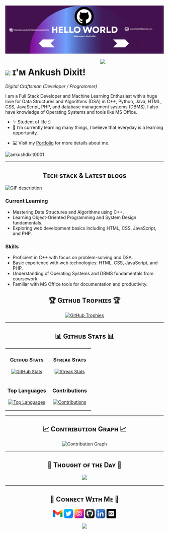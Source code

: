 <!--Banner-->
![Ankush Dixit Banner Image](./banner.png)

<!--Night Owl image-->
<div>
  <img align="right" width="40%" src="https://owlbertsio-resized.s3.amazonaws.com/Popper.psd.full.png">
</div>

<!--Header Name-->
# <img src="https://emojis.slackmojis.com/emojis/images/1531849430/4246/blob-sunglasses.gif?1531849430" width="30"/> ɪ'ᴍ Ankush Dixit! 
*Digital Craftsman (Developer / Programmer)*
<br /> 

<!--Start Intro-->               
<p align="left">I am a Full Stack Developer and Machine Learning Enthusiast with a huge love for Data Structures and Algorithms (DSA) in C++, Python, Java, HTML, CSS, JavaScript, PHP, and database management systems (DBMS). I also have knowledge of Operating Systems and tools like MS Office.</p>

- ✨ Student of life :)
- 🌱 I’m currently learning many things, I believe that everyday is a learning opportunity.
<!--- 💁‍♂️ Trusted member and Moderator at [DEV Community](https://dev.to)-->
- 💻 Visit my [Portfolio](https://ankushdixit0001.github.io/ankush/) for more details about me.
<!--End Intro-->

<!--Profile Count Badge-->
<p align="left">
  <img src="https://komarev.com/ghpvc/?username=ankushdixit0001&label=Profile%20views&color=770677&style=for-the-badge&logo=star" alt="ankushdixit0001" style="padding-right:20px;" />
</p>

---

<!--Languages and Tools Section-->       
<h2 align="center">Tᴇᴄʜ sᴛᴀᴄᴋ & Lᴀᴛᴇsᴛ ʙʟᴏɢs</h2> 
<picture>
  <source media="(prefers-color-scheme: dark)" srcset="./Skills_Animation_Dark.gif">
  <source media="(prefers-color-scheme: light)" srcset="./Skills_Animation_White.gif">
  <img align="left" alt="GIF description" src="./Skills_Animation_White.gif">
</picture>
<br />

<h3 align="left">Current Learning</h3>
<ul align="left">
  <li>Mastering Data Structures and Algorithms using C++.</li>
  <li>Learning Object-Oriented Programming and System Design fundamentals.</li>
  <!-- <li>Understanding the architecture and development of chat applications (e.g., Telegram).</li> -->
  <li>Exploring web development basics including HTML, CSS, JavaScript, and PHP.</li>
</ul>

<h3 align="left">Skills</h3>
<ul align="left">
  <li>Proficient in C++ with focus on problem-solving and DSA.</li>
  <li>Basic experience with web technologies: HTML, CSS, JavaScript, and PHP.</li>
  <li>Understanding of Operating Systems and DBMS fundamentals from coursework.</li>
  <li>Familiar with MS Office tools for documentation and productivity.</li>
</ul>


<!--Trophies Section-->   
<h2 align="center">🏆 Gɪᴛʜᴜʙ Tʀᴏᴘʜɪᴇs 🏆</h2>
<p align="center">
  <a href="https://github.com/ankushdixit0001">
    <picture>
      <source media="(prefers-color-scheme: dark)" srcset="https://github-profile-trophy.vercel.app/?username=ankushdixit0001&no-bg=true&row=2&column=6&margin-w=20&margin-h=20&theme=monokai">
      <source media="(prefers-color-scheme: light)" srcset="https://github-profile-trophy.vercel.app/?username=ankushdixit0001&no-bg=true&row=2&column=6&margin-w=20&margin-h=20">
      <img alt="GitHub Trophies" src="https://github-profile-trophy.vercel.app/?username=ankushdixit0001&no-bg=true&no-frame=true&row=2&column=6&margin-w=20&margin-h=20">
    </picture>
  </a>
</p>

---

<!--Github stats Table--> 
<h2 align="center">📊 Gɪᴛʜᴜʙ Sᴛᴀᴛs 📊</h2>

<table width="100%">
  <tr>
    <td width="50%">
      <h3 align="center"><strong>Gɪᴛʜᴜʙ Sᴛᴀᴛs</strong></h3>
      <p align="center">
        <a href="https://github.com/ankushdixit0001">
          <img align="center" src="https://github-readme-stats.vercel.app/api?username=ankushdixit0001&count_private=true&show_icons=true&theme=radical" alt="GitHub Stats" />
        </a>
      </p>
    </td>
    <td width="50%">
      <h3 align="center"><strong>Sᴛʀᴇᴀᴋ Sᴛᴀᴛs</strong></h3>
      <p align="center">
        <a href="https://github.com/ankushdixit0001">
          <img align="center" src="https://streak-stats.demolab.com?user=ankushdixit0001&theme=radical" alt="Streak Stats" />
        </a>
      </p>
    </td>
  </tr>
  <tr>
    <td width="50%">
      <h3 align="center"><strong>Top Languages</strong></h3>
      <p align="center">
        <a href="https://github.com/ankushdixit0001">
          <img align="center" src="https://github-readme-stats.vercel.app/api/top-langs/?username=ankushdixit0001&layout=compact&theme=radical&count_private=true" alt="Top Languages" />
        </a>
      </p>
    </td>
    <td width="50%">
      <h3 align="center"><strong>Contributions</strong></h3>
      <p align="center">
        <a href="https://github.com/ankushdixit0001">
          <img align="center" src="https://github-contributor-stats.vercel.app/api?username=ankushdixit0001&limit=5&theme=radical" alt="Contributions" />
        </a>
      </p>
    </td>
  </tr>
</table>

---

<!--Contribution Graph-->
<h2 align="center">📈 Cᴏɴᴛʀɪʙᴜᴛɪᴏɴ Gʀᴀᴘʜ 📈</h2>
<p align="center">
    <img src="https://github-readme-activity-graph.vercel.app/graph?username=ankushdixit0001&theme=radical&count_private=true" alt="Contribution Graph" />
</p>

---

<!--Dynamic Quote card updates everyday at 12 PM--> 
<h2 align="center">🌟 Tʜᴏᴜɢʜᴛ ᴏғ ᴛʜᴇ Dᴀʏ 🌟</h2>

















































































<!--STARTS_HERE_QUOTE_CARD-->
<p align="center">
    <img src="https://readme-daily-quotes.vercel.app/api?author=Mae%20West&quote=The%20score%20never%20interested%20me%2C%20only%20the%20game.&theme=dark&bg_color=220a28&author_color=ffeb95&accent_color=c56a90">
</p>
<!--ENDS_HERE_QUOTE_CARD-->

















































































---

<!--Contact Section--> 
<h2 align="center">🤝 Cᴏɴɴᴇᴄᴛ Wɪᴛʜ Mᴇ 🤝 </h2>
<p align="center">
  <a href="mailto:ankushdixit29@gmail.com" target="_blank"><img src="./gmail.png" width=30 height=30 alt="Gmail" /></a>
  <a href="https://x.com/ankushdixit0001" target="_blank"><img src="./twitter.png" width=30 height=30 alt="Twitter" /></a>
  <a href="https://www.instagram.com/ankushdixit0001" target="_blank"><img src="./instagram.png" width=30 height=30 alt="Instagram" /></a>
  <a href="https://www.github.com/ankushdixit0001" target="_blank"><img src="./github.png" width=30 height=30 alt="GitHub" /></a>
  <a href="https://www.linkedin.com/in/ankushdixit0001/" target="_blank"><img src="./linkedin.png" width=30 height=30 alt="LinkedIn" /></a>
  <a href="https://dev.to/ankushdixit0001" target="_blank"><img src="./dev_to.png" width=30 height=30 alt="DEV" /></a>
</p>

<!-- Buy me a coffee
<div align="center">
<a href="https://www.buymeacoffee.com/ankushdixit0001" target="_blank"><img src="https://cdn.buymeacoffee.com/buttons/v2/default-yellow.png" alt="Buy Me A Coffee" style="height: 40px !important;width: 200px !important;" ></a>
</div> -->
<!--Footer--> 
<p align="center">
  <img src="https://capsule-render.vercel.app/api?type=waving&color=gradient&height=65&section=footer"/>
</p>
